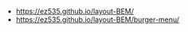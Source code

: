 <ul>
  <li>
    <a href="https://ez535.github.io/layout-BEM/">
      https://ez535.github.io/layout-BEM/
    </a>
  </li>

  <li>
    <a href="https://ez535.github.io/layout-BEM/burger-menu/index.html">
      https://ez535.github.io/layout-BEM/burger-menu/
    </a>
  </li>
</ul>



